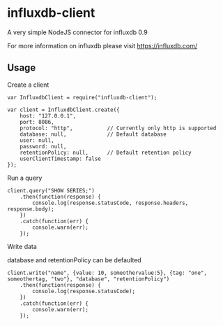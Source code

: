 # influxdb-client
A very simple NodeJS connector for influxdb 0.9

For more information on influxdb please visit https://influxdb.com/

## Usage
Create a client
```
var InfluxdbClient = require("influxdb-client");

var client = InfluxdbClient.create({
    host: "127.0.0.1",  
    port: 8086,
    protocol: "http",           // Currently only http is supported
    database: null,             // Default database
    user: null,
    password: null,
    retentionPolicy: null,      // Default retention policy
    userClientTimestamp: false
});
```
Run a query
```
client.query("SHOW SERIES;")
    .then(function(response) {
        console.log(response.statusCode, response.headers, response.body);
    })
    .catch(function(err) {
        console.warn(err);
    });
```
Write data

database and retentionPolicy can be defaulted
```
client.write("name", {value: 10, someothervalue:5}, {tag: "one", someothertag, "two"}, "database", "retentionPolicy")
    .then(function(response) {
        console.log(response.statusCode);
    })
    .catch(function(err) {
        console.warn(err);
    });
```
